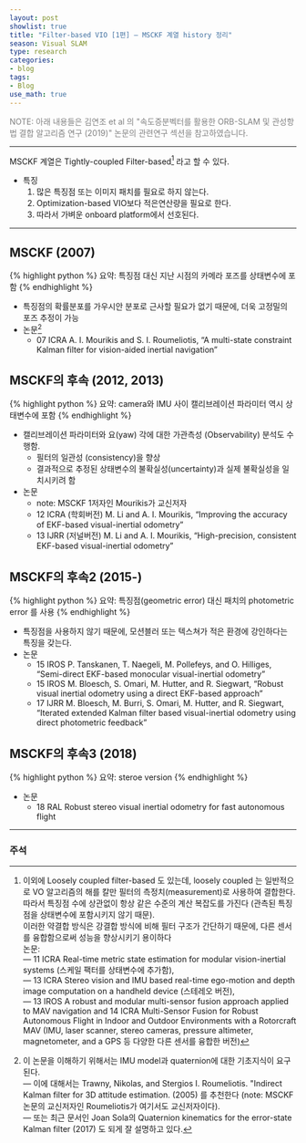 ```yaml
---
layout: post
showlist: true
title: "Filter-based VIO [1편] — MSCKF 계열 history 정리" 
season: Visual SLAM
type: research
categories:
- blog
tags:
- Blog
use_math: true
---
```


<span style="color:gray"> NOTE: 아래 내용들은 김연조 et al 의 "속도증분벡터를 활용한 ORB-SLAM 및 관성항법 결합 알고리즘 연구 (2019)" 논문의 관련연구 섹션을 참고하였습니다. </span>

--- 
MSCKF 계열은 Tightly-coupled Filter-based[^note1] 라고 할 수 있다. 
- 특징
    1. 많은 특징점 또는 이미지 패치를 필요로 하지 않는다. 
    2. Optimization-based VIO보다 적은연산량을 필요로 한다.  
    3. 따라서 가벼운 onboard platform에서 선호된다. 

[^note1]: 이외에 Loosely coupled filter-based 도 있는데, loosely coupled 는 일반적으로 VO 알고리즘의 해를 칼만 필터의 측정치(measurement)로 사용하여 결합한다. <br> 따라서 특징점 수에 상관없이 항상 같은 수준의 계산 복잡도를 가진다 (관측된 특징점을 상태변수에 포함시키지 않기 때문). <br> 이러한 약결합 방식은 강결합 방식에 비해 필터 구조가 간단하기 때문에, 다른 센서를 융합함으로써 성능을 향상시키기 용이하다 <br> 논문: <br> — 11 ICRA Real-time metric state estimation for modular vision-inertial systems (스케일 팩터를 상태변수에 추가함), <br> — 13 ICRA Stereo vision and IMU based real-time ego-motion and depth image computation on a handheld device (스테레오 버전), <br> — 13 IROS A robust and modular multi-sensor fusion approach applied to MAV navigation and 14 ICRA Multi-Sensor Fusion for Robust Autonomous Flight in Indoor and Outdoor Environments with a Rotorcraft MAV (IMU, laser scanner, stereo cameras, pressure altimeter, magnetometer, and a GPS 등 다양한 다른 센서를 융합한 버전)

---

## MSCKF (2007)
{% highlight python %}
요약: 특징점 대신 지난 시점의 카메라 포즈를 상태변수에 포함
{% endhighlight %}
- 특징점의 확률분포를 가우시안 분포로 근사할 필요가 없기 때문에, 더욱 고정밀의 포즈 추정이 가능
- 논문[^note2]
    - 07 ICRA A. I. Mourikis and S. I. Roumeliotis, “A multi-state constraint Kalman filter for vision-aided inertial navigation”

[^note2]: 이 논문을 이해하기 위해서는 IMU model과 quaternion에 대한 기초지식이 요구된다. <br> — 이에 대해서는 Trawny, Nikolas, and Stergios I. Roumeliotis. "Indirect Kalman filter for 3D attitude estimation. (2005) 를 추천한다 (note: MSCKF논문의 교신저자인 Roumeliotis가 여기서도 교신저자이다).  <br> — 또는 최근 문서인 Joan Sola의 Quaternion kinematics for the error-state Kalman filter (2017) 도 되게 잘 설명하고 있다.


## MSCKF의 후속 (2012, 2013)
{% highlight python %}
요약: camera와 IMU 사이 캘리브레이션 파라미터 역시 상태변수에 포함
{% endhighlight %}
- 캘리브레이션 파라미터와 요(yaw) 각에 대한 가관측성 (Observability) 분석도 수행함.
    - 필터의 일관성 (consistency)을 향상
    - 결과적으로 추정된 상태변수의 불확실성(uncertainty)과 실제 불확실성을 일치시키려 함 
- 논문
    - note: MSCKF 1저자인 Mourikis가 교신저자
    - 12 ICRA (학회버전) M. Li and A. I. Mourikis, “Improving the accuracy of EKF-based visual-inertial odometry”
    - 13 IJRR (저널버전) M. Li and A. I. Mourikis, “High-precision, consistent EKF-based visual-inertial odometry”

## MSCKF의 후속2 (2015-)
{% highlight python %}
요약: 특징점(geometric error) 대신 패치의 photometric error 를 사용 
{% endhighlight %}
- 특징점을 사용하지 않기 때문에, 모션블러 또는 텍스쳐가 적은 환경에 강인하다는 특징을 갖는다.
- 논문
    - 15 IROS P. Tanskanen, T. Naegeli, M. Pollefeys, and O. Hilliges, “Semi-direct EKF-based monocular visual-inertial odometry”
    - 15 IROS M. Bloesch, S. Omari, M. Hutter, and R. Siegwart, “Robust visual inertial odometry using a direct EKF-based approach”
    - 17 IJRR M. Bloesch, M. Burri, S. Omari, M. Hutter, and R. Siegwart, “Iterated extended Kalman filter based visual-inertial odometry using direct photometric feedback”

## MSCKF의 후속3 (2018) 
{% highlight python %}
요약: steroe version 
{% endhighlight %}
- 논문
    - 18 RAL Robust stereo visual inertial odometry for fast autonomous flight


--- 
### 주석